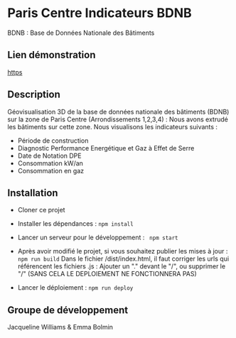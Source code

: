 # Paris Centre Indicateurs BDNB

BDNB : Base de Données Nationale des Bâtiments

## Lien démonstration

[https](https://emmaloup13.github.io/buildings/)

## Description

Géovisualisation 3D de la base de données nationale des bâtiments (BDNB) sur la zone de Paris Centre (Arrondissements 1,2,3,4) : 
Nous avons extrudé les bâtiments sur cette zone. Nous visualisons les indicateurs suivants :
* Période de construction
* Diagnostic Performance Energétique et Gaz à Effet de Serre
* Date de Notation DPE
* Consommation kW/an
* Consommation en gaz

## Installation

* Cloner ce projet

* Installer les dépendances : ``` npm install ```

* Lancer un serveur pour le développement : ``` npm start```

* Après avoir modifié le projet, si vous souhaitez publier les mises à jour : ``` npm run build ```
Dans le fichier /dist/index.html, il faut corriger les urls qui référencent les fichiers .js : 
Ajouter un "." devant le "/", ou supprimer le "/" (SANS CELA LE DEPLOIEMENT NE FONCTIONNERA PAS) 

* Lancer le déploiement : ``` npm run deploy ```

## Groupe de développement

Jacqueline Williams & Emma Bolmin

